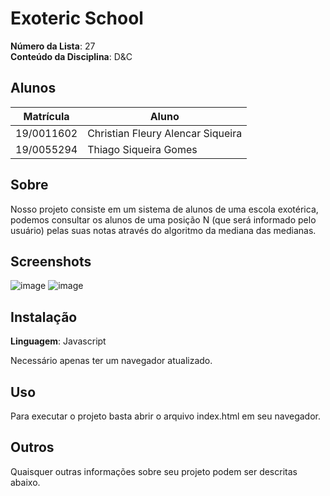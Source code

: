 # Exoteric School

**Número da Lista**: 27<br>
**Conteúdo da Disciplina**: D&C<br>

## Alunos
|Matrícula | Aluno |
| -- | -- |
| 19/0011602  |  Christian Fleury Alencar Siqueira |
| 19/0055294  |  Thiago Siqueira Gomes |

## Sobre 
Nosso projeto consiste em um sistema de alunos de uma escola exotérica, podemos consultar os alunos de uma posição N (que será informado pelo usuário) pelas suas notas através do algoritmo da mediana das medianas.

## Screenshots
![image](https://user-images.githubusercontent.com/50469574/135015918-1eca5105-b09b-47ae-93d6-522983dafae5.png)
![image](https://user-images.githubusercontent.com/50469574/135016009-37e36296-78df-46fb-8c08-908a24823a03.png)

## Instalação 
**Linguagem**: Javascript<br>

Necessário apenas ter um navegador atualizado.

## Uso 
Para executar o projeto basta abrir o arquivo index.html em seu navegador.

## Outros 
Quaisquer outras informações sobre seu projeto podem ser descritas abaixo.




